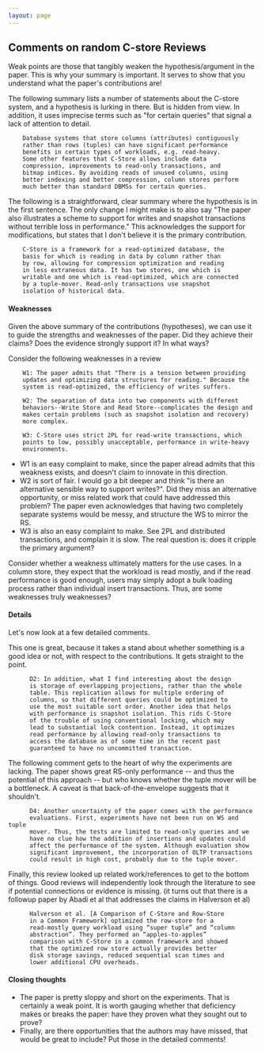```yaml
---
layout: page
---
```


## Comments on random C-store Reviews

Weak points are those that tangibly weaken the hypothesis/argument in the paper.  This is why your summary is important.  It serves to show that you understand what the paper's contributions are!

The following summary lists a number of statements about the C-store system, and a hypothesis is lurking in there.  But is hidden from view.  In addition, it uses imprecise terms such as "for certain queries" that signal a lack of attention to detail.  

        Database systems that store columns (attributes) contiguously
        rather than rows (tuples) can have significant performance
        benefits in certain types of workloads, e.g. read-heavy.
        Some other features that C-Store allows include data
        compression, improvements to read-only transactions, and
        bitmap indices. By avoiding reads of unused columns, using
        better indexing and better compression, column stores perform
        much better than standard DBMSs for certain queries.

The following is a straightforward, clear summary where the hypothesis is in the first sentence.  The only change I might make is to also say "The paper also illustrates a scheme to support for writes and snapshot transactions without terrible loss in performance."   This acknowledges the support for modifications, but states that I don't believe it is the primary contribution.  

        C-Store is a framework for a read-optimized database, the
        basis for which is reading in data by column rather than
        by row, allowing for compression optimization and reading
        in less extraneous data. It has two stores, one which is
        writable and one which is read-optimized, which are connected
        by a tuple-mover. Read-only transactions use snapshot
        isolation of historical data.


#### Weaknesses

Given the above summary of the contributions (hypotheses), we can use it to guide the strengths and weaknesses of the paper.  Did they achieve their claims?  Does the evidence strongly support it?  In what ways?

Consider the following weaknesses in a review

        W1: The paper admits that "There is a tension between providing
        updates and optimizing data structures for reading." Because the
        system is read-optimized, the efficiency of writes suffers.

        W2: The separation of data into two components with different
        behaviors--Write Store and Read Store--complicates the design and
        makes certain problems (such as snapshot isolation and recovery)
        more complex.

        W3: C-Store uses strict 2PL for read-write transactions, which
        points to low, possibly unacceptable, performance in write-heavy
        environments.

* W1 is an easy complaint to make, since the paper alread admits that this weakness exists, and doesn't claim to innovate in this direction.  
* W2 is sort of fair.  I would go a bit deeper and think "is there an alternative sensible way to support writes?".  Did they miss an alternative opportunity, or miss related work that could have addressed this problem?  The paper even acknowledges that having two completely separate systems would be messy, and structure the WS to mirror the RS.
* W3 is also an easy complaint to make.  See 2PL and distributed transactions, and complain it is slow.  The real question is: does it cripple the primary argument?

Consider whether a weakness ultimately matters for the use cases.  In a column store, they expect that the workload is read mostly, and if the read performance is good enough, users may simply adopt a bulk loading process rather than individual insert transactions.  Thus, are some weaknesses truly weaknesses?


#### Details

Let's now look at a few detailed comments.

This one is great, because it takes a stand about whether something is a good idea or not, with respect to the contributions.  It gets straight to the point.

          D2: In addition, what I find interesting about the design
          is storage of overlapping projections, rather than the whole
          table. This replication allows for multiple ordering of
          columns, so that different queries could be optimized to
          use the most suitable sort order. Another idea that helps
          with performance is snapshot isolation. This rids C-Store
          of the trouble of using conventional locking, which may
          lead to substantial lock contention. Instead, it optimizes
          read performance by allowing read-only transactions to
          access the database as of some time in the recent past
          guaranteed to have no uncommitted transaction.


The following comment gets to the heart of why the experiments are lacking.  The paper shows great
RS-only performance -- and thus the potential of this approach -- but who knows whether the tuple mover
will be a bottleneck.  A caveat is that back-of-the-envelope suggests that it shouldn't.  

          D4: Another uncertainty of the paper comes with the performance
          evaluations. First, experiments have not been run on WS and tuple
          mover. Thus, the tests are limited to read-only queries and we
          have no clue how the addition of insertions and updates could
          affect the performance of the system. Although evaluation show
          significant improvement, the incorporation of OLTP transactions
          could result in high cost, probably due to the tuple mover.

Finally, this review looked up related work/references to get to the bottom of things.  Good reviews will independently look through the literature to see if potential connections or evidence is missing.  (it turns out that there is a followup paper by Abadi et al that addresses the claims in Halverson et al)

          Halverson et al. [A Comparison of C-Store and Row-Store
          in a Common Framework] optimized the row-store for a
          read-mostly query workload using “super tuple” and “column
          abstraction”. They performed an “apples-to-apples”
          comparison with C-Store in a common framework and showed
          that the optimized row store actually provides better
          disk storage savings, reduced sequential scan times and
          lower additional CPU overheads.


#### Closing thoughts

* The paper is pretty sloppy and short on the experiments.  That is certainly a weak point.  It is worth gauging whether that deficiency makes or breaks the paper: have they proven what they sought out to prove?
* Finally, are there opportunities that the authors may have missed, that would be great to include?  Put those in the detailed comments!